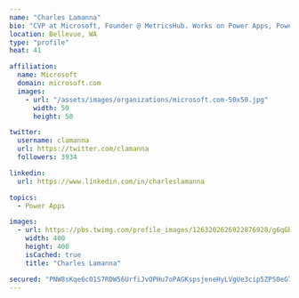 ```yaml
---
name: "Charles Lamanna"
bio: "CVP at Microsoft, Founder @ MetricsHub. Works on Power Apps, Power Automate, Power Virtual Agent, Common Data Service and Dynamics 365."
location: Bellevue, WA
type: "profile"
heat: 41

affiliation:
  name: Microsoft
  domain: microsoft.com
  images:
    - url: "/assets/images/organizations/microsoft.com-50x50.jpg"
      width: 50
      height: 50

twitter:
  username: clamanna
  url: https://twitter.com/clamanna
  followers: 3934

linkedin:
  url: https://www.linkedin.com/in/charleslamanna

topics:
  - Power Apps

images:
  - url: https://pbs.twimg.com/profile_images/1263202626922876928/g6qGbHZ-_400x400.jpg
    width: 400
    height: 400
    isCached: true
    title: "Charles Lamanna"

secured: "PNW8sKqe6c01S7RDW56UrfiJvOPHu7oPAGKspsjeneHyLVgUe3cip5ZPS0eG7u6JfT+xsgVP296bTII7+RuFSVL+Z1F1LV/jviZA7bnzRJ3mbO5jPvqStir1Jv2YokowHeXAxqguIgFuIdsXSNeY8g7Mnfg/JHs7uni6x9WUcRprIrdgEZDlvBbSCkke9YdAo3cyVg0pPMGm7ngF6K5c13cnRQTfKBnTfUa5FtDLELHqImzTlhelvFAB/hGriBOUFKQZN4ViTYQjFY65xGXX9Y9ZsECkJSVRgrHSe2ioDGJyptubjWOtJHhq2A7mmUP84rBhk8eLG+Zv27x8FEXmVdUcpNtGdywG/GQoY58bsOc72nSVP6axG6ciXYs4oqjoz+40gE9pYlSjYBr0KlOyBADTWx1HDxBk3vWHqWv8oJM=;FuVrspEV9Q5jdC9QfVyWSw=="
---
```


